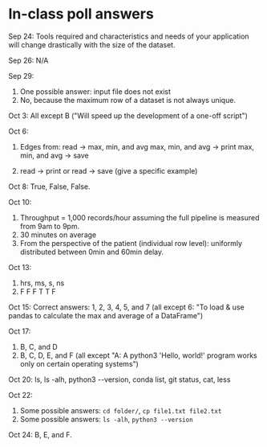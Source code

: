 # In-class poll answers

Sep 24:
Tools required and characteristics and needs of your application will change drastically with the size of the dataset.

Sep 26:
N/A

Sep 29:
1) One possible answer: input file does not exist
2) No, because the maximum row of a dataset is not always unique.

Oct 3:
All except B ("Will speed up the development of a one-off script")

Oct 6:
1) Edges from:
read -> max, min, and avg
max, min, and avg -> print
max, min, and avg -> save

2) read -> print or read -> save (give a specific example)

Oct 8:
True, False, False.

Oct 10:
1) Throughput = 1,000 records/hour assuming the full pipeline is measured from 9am to 9pm.
2) 30 minutes on average
3) From the perspective of the patient (individual row level): uniformly distributed between 0min and 60min delay.

Oct 13:
1) hrs, ms, s, ns
2) F F F T T F

Oct 15:
Correct answers: 1, 2, 3, 4, 5, and 7 (all except 6: "To load & use pandas to calculate the max and average of a DataFrame")

Oct 17:
1) B, C, and D
2) B, C, D, E, and F (all except "A: A python3 'Hello, world!' program works only on certain operating systems")

Oct 20:
ls, ls -alh, python3 --version, conda list, git status, cat, less

Oct 22:
1) Some possible answers: `cd folder/`, `cp file1.txt file2.txt`
2) Some possible answers: `ls -alh`, `python3 --version`

Oct 24:
B, E, and F.

